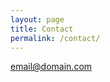 ```yaml
---
layout: page
title: Contact
permalink: /contact/
---
```

[email@domain.com](mailto:email@domain.com)
